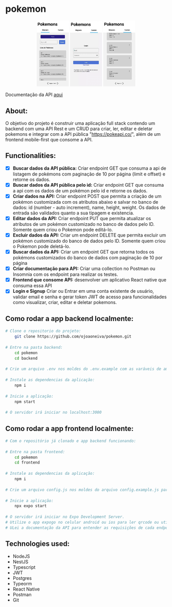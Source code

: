 # pokemon

<p align="center">
  <img src="./frontend/assets/1.gif" alt="project gif" width="100">
  <img src="./frontend/assets/2.gif" alt="project gif" width="100">
  <img src="./frontend/assets/3.gif" alt="project gif" width="100">
</p>

Documentação da API [aqui](https://documenter.getpostman.com/view/27685475/2s9YR9aDTu)

## About:
O objetivo do projeto é construir uma aplicação full stack contendo um backend com uma API Rest e um CRUD para criar, ler, editar e deletar pokemons e integrar com a API pública "https://pokeapi.co/", além de um frontend mobile-first que consome a API.


## Functionalities:
- [x]  <strong>Buscar dados da API pública:</strong> Criar endpoint GET que consuma a api de listagem de pokémons com paginação de 10 por página (limit e offset) e retorne os dados.
- [x]  <strong>Buscar dados da API pública pelo id:</strong> Criar endpoint GET que consuma a api com os dados de um pokémon pelo id e retorne os dados.
- [x]  <strong>Criar dados na API:</strong> Criar endpoint POST que permita a criação de um pokémon customizada com os atributos abaixo e salvar no banco de dados: id (number - auto increment), name, height, weight. Os dados de entrada são validados quanto a sua tipagem e existencia.
- [x]  <strong>Editar dados da API:</strong> Criar endpoint PUT que permita atualizar os atributos de um pokémon customizado no banco de dados pelo ID. Somente quem criou o Pokemon pode editá-lo.
- [x]  <strong>Excluir dados da API:</strong> Criar um endpoint DELETE que permita excluir um pokémon customizado do banco de dados pelo ID. Somente quem criou o Pokemon pode deletá-lo.
- [x]  <strong>Buscar dados da API:</strong> Criar um endpoint GET que retorna todos os pokémons customizados do banco de dados com paginação de 10 por página 
- [x]  <strong>Criar documentação para API:</strong> Criar uma collection no Postman ou Insomnia com os endpoint para realizar os testes.
- [x]  <strong>Frontend que consome API:</strong> desenvolver um aplicativo React native que consuma essa API
- [x]   <strong>Login e Signup</strong> Criar ou Entrar em uma conta existente de usuário, validar email e senha e gerar token JWT de acesso para funcionalidades como visualizar, criar, editar e deletar pokemons.

## Como rodar a app backend localmente:

```bash
# Clone o repositorio do projeto:
    git clone https://github.com/ojoaoneiva/pokemon.git

# Entre na pasta backend:
    cd pokemon
    cd backend

# Crie um arquivo .env nos moldes do .env.example com as varáveis de ambiente:

# Instale as dependencias da aplicação:
    npm i

# Inicie a aplicação:
    npm start

# O servidor irá iniciar no localhost:3000

```

## Como rodar a app frontend localmente:

```bash
# Com o repositório já clonado e app backend funcionando:

# Entre na pasta frontend:
    cd pokemon
    cd frontend

# Instale as dependencias da aplicação:
    npm i

# Crie um arquivo config.js nos moldes do arquivo config.example.js para inserir variável de ambiente:

# Inicie a aplicação:
    npx expo start

# O servidor irá iniciar no Expo Development Server.
# Utilize o app expogo no celular android ou ios para ler qrcode ou utilize um emulador para visualização
# ULei a documentação da API para entender as requisições de cada endpoint

```

## Technologies used:
- NodeJS
- NestJS
- Typescript
- JWT
- Postgres
- Typeorm
- React Native
- Postman
- Git
